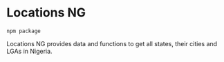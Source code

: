 # Locations NG
`npm package`

Locations NG provides data and functions to get all states, their cities and LGAs in Nigeria.

